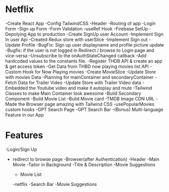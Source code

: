 # Netflix

-Create React App
-Config TailwindCSS
-Header 
-Routing of app
-Login Form
-Sign up Form
-Form Validation
-useRef Hook
-Firebase SetUp
-Depolying App to production
-Create SignUp user Account
-Implement Sign In user Api
-Created Redux store with userSlice
-Implement Sign out
-Update Profile
-BugFix: Sign up user displayname and profile picture update
-Bugfix: if the user is not logged in Redirect / browse to Login page and vice-versa
-Unsubscribe to the onAuthStateChanged callback
-Add hardcoded values to the constants file.
-Register THDB API & create an app & get access token
-Get Data from THBD now playing movies list API 
-Custom Hook for Now Playing movies 
-Create MovieSlice
-Update Store with movies Data
-Planning for mainContainer and secondaryContainer
-Fetch Data for Trailer Video
-Update Store with Trailer Video data
-Embedded the Youtube video and make it autoplay and mute
-Tailwind Classes to make Main Container look awesome 
-Build Secondary Component 
-Build Movie List 
-Build Movie card
-TMDB Image CDN URL
-Made the Browser page amazing with Tailwind CSS
-usePopularMovies custom hooks
-GPT Search Page
-GPT Search Bar
-(Bonus) Multi-language Feature in our App




# Features
-Login/Sign Up
 - redirect to browse page
-Browser(after Authentication)
 -Header
 -Main Movie 
  -Tailor in Background
  -Title & Description 
  -Movie Suggestions
    - Movie List

    -netflix 
     -Search Bar
     -Movie Suggestions